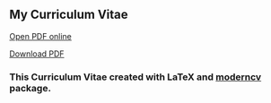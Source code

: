## My Curriculum Vitae

[Open PDF online](https://github.com/AlexDenisov/cv/raw/master/alex_denisov.pdf)

[Download PDF](https://github.com/AlexDenisov/cv/raw/master/alex_denisov.pdf?raw=true)

### This Curriculum Vitae created with LaTeX and [moderncv](http://www.ctan.org/pkg/moderncv) package.

